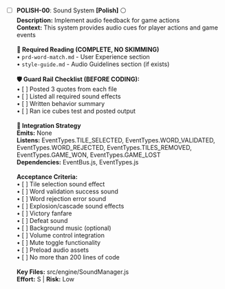 - [ ] **POLISH-00**: Sound System **[Polish]** ⚪<br/>**Description:** Implement audio feedback for game actions<br/>**Context:** This system provides audio cues for player actions and game events<br/><br/>**📖 Required Reading (COMPLETE, NO SKIMMING)**<br/>• `prd-word-match.md` - User Experience section<br/>• `style-guide.md` - Audio Guidelines section (if exists)<br/><br/>**🛡️ Guard Rail Checklist (BEFORE CODING):**<br/>• [ ] Posted 3 quotes from each file<br/>• [ ] Listed all required sound effects<br/>• [ ] Written behavior summary<br/>• [ ] Ran ice cubes test and posted output<br/><br/>**🔗 Integration Strategy**<br/>**Emits:** None<br/>**Listens:** EventTypes.TILE_SELECTED, EventTypes.WORD_VALIDATED, EventTypes.WORD_REJECTED, EventTypes.TILES_REMOVED, EventTypes.GAME_WON, EventTypes.GAME_LOST<br/>**Dependencies:** EventBus.js, EventTypes.js<br/><br/>**Acceptance Criteria:**<br/>• [ ] Tile selection sound effect<br/>• [ ] Word validation success sound<br/>• [ ] Word rejection error sound<br/>• [ ] Explosion/cascade sound effects<br/>• [ ] Victory fanfare<br/>• [ ] Defeat sound<br/>• [ ] Background music (optional)<br/>• [ ] Volume control integration<br/>• [ ] Mute toggle functionality<br/>• [ ] Preload audio assets<br/>• [ ] No more than 200 lines of code<br/><br/>**Key Files:** src/engine/SoundManager.js<br/>**Effort:** S | **Risk:** Low